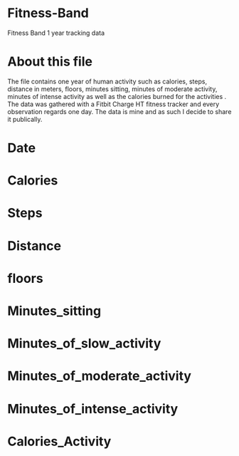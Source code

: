 # Fitness-Band
Fitness Band 1 year tracking data
# About this file
The file contains one year of human activity such as calories, steps, distance in meters, floors, minutes sitting, minutes of moderate activity, minutes of intense activity as well as the calories burned for the activities . The data was gathered with a Fitbit Charge HT fitness tracker and every observation regards one day. The data is mine and as such I decide to share it publically. 
# Date
# Calories
# Steps
# Distance
# floors
# Minutes_sitting
# Minutes_of_slow_activity
# Minutes_of_moderate_activity
# Minutes_of_intense_activity
# Calories_Activity
